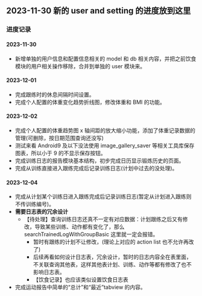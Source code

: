 ## 2023-11-30 新的 user and setting 的进度放到这里

### 进度记录

#### 2023-11-30

- 新增单独的用户信息和配置信息相关的 model 和 db 相关内容，并把之前饮食模块的用户相关操作移除，合并到单独的 user 模块来。

#### 2023-12-01

- 完成跟练时的休息间隔时间设置。
- 完成个人配置的体重变化趋势折线图，修改体重和 BMI 的功能。

#### 2023-12-02

- 完成个人配置的体重趋势图 x 轴间距的放大缩小功能，添加了体重记录数据的管理(可删除，按日期范围查询还没写)
- 测试来看 Android9 及以下没法使用 image_gallery_saver 等相关工具库保存图表，所以小于 9 的不显示保存按钮。
- 完成训练日志的报告模块基本结构，初步完成日历显示锻炼历史的页面。
- 完成从训练直接进入跟练完成后记录训练日志(计划中过去的没处理)。

#### 2023-12-04

- 完成从计划某个训练日进入跟练完成后记录训练日志(暂定从计划进入跟练则不传训练编号)。
- **需要日志表的冗余设计**
  - 【待处理】查询训练日志还真不一定有对应数据：计划跟练之后又有修改，导致某些训练、动作都有变化了，那么 searchTrainedLogWithGroupBasic 这里就一定会报错。
    - 暂时有跟练的计划不让修改，(理论上对应的 action list 也不允许再改了)
    - 后续再看如何设计日志表，冗余设计，暂时的日志内容全在表里面，不关联查询其他表，这样其他表计划、训练、动作等都有修改了也不影响日志表。
    - 【饮食记录】也应该类似设置饮食日志表
- 完成运动报告中简单的“总计”和“最近”tabview 的内容。
